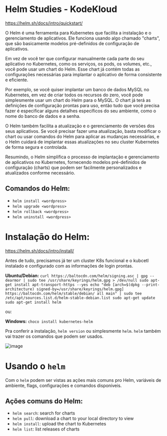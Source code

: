 # Helm Studies - KodeKloud

https://helm.sh/docs/intro/quickstart/

O Helm é uma ferramenta para Kubernetes que facilita a instalação e o gerenciamento de aplicativos. Ele funciona usando algo chamado "charts", que são basicamente modelos pré-definidos de configuração de aplicativos.

Em vez de você ter que configurar manualmente cada parte do seu aplicativo no Kubernetes, como os serviços, os pods, os volumes, etc., você pode usar um chart do Helm. Esse chart já contém todas as configurações necessárias para implantar o aplicativo de forma consistente e eficiente.

Por exemplo, se você quiser implantar um banco de dados MySQL no Kubernetes, em vez de criar todos os recursos do zero, você pode simplesmente usar um chart do Helm para o MySQL. O chart já terá as definições de configuração prontas para uso, então tudo que você precisa fazer é especificar alguns detalhes específicos do seu ambiente, como o nome do banco de dados e a senha.

O Helm também facilita a atualização e o gerenciamento de versões dos seus aplicativos. Se você precisar fazer uma atualização, basta modificar o chart ou usar comandos do Helm para aplicar as mudanças necessárias, e o Helm cuidará de implantar essas atualizações no seu cluster Kubernetes de forma segura e controlada.

Resumindo, o Helm simplifica o processo de implantação e gerenciamento de aplicativos no Kubernetes, fornecendo modelos pré-definidos de configuração (charts) que podem ser facilmente personalizados e atualizados conforme necessário.

## Comandos do Helm:

- `` helm install <wordpress> ``
- `` helm upgrade <wordpress> ``
- `` helm rollback <wordpress> ``
- `` helm uninstall <wordpress> ``

# Instalação do Helm:

https://helm.sh/docs/intro/install/

Antes de tudo, precisamos já ter um cluster K8s funcional e o kubcetl instalado e configurado com as informações de login prontas.

**Ubuntu/Debian:**
`` curl https://baltocdn.com/helm/signing.asc | gpg --dearmor | sudo tee /usr/share/keyrings/helm.gpg > /dev/null
sudo apt-get install apt-transport-https --yes
echo "deb [arch=$(dpkg --print-architecture) signed-by=/usr/share/keyrings/helm.gpg] https://baltocdn.com/helm/stable/debian/ all main" | sudo tee /etc/apt/sources.list.d/helm-stable-debian.list
sudo apt-get update
sudo apt-get install helm ``

ou:

**Windows:**
`` choco install kubernetes-helm ``

Pra conferir a instalação, `` helm version `` ou simplesmente `` helm ``. `` helm `` também vai trazer os comandos que podem ser usados.

![image](https://github.com/CarolinaSFreitas/helm-studies/assets/99994934/48aa10b4-4553-472f-97cb-d056f5114731)

# Usando o ``helm``
Com o ``helm`` podem ser vistas as ações mais comuns pro Helm, variáveis de ambiente, flags, configurações e comandos disponíveis. 

## Ações comuns do Helm:
- `` helm search ``:    search for charts
- `` helm pull ``:      download a chart to your local directory to view
- `` helm install ``:   upload the chart to Kubernetes
- `` helm list ``:      list releases of charts



